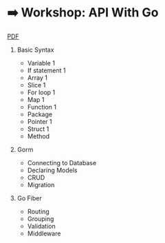 # :arrow_right: Workshop: API With Go

[PDF](https://github.com/anousoneFS/go-fiber-postgres-workshop/blob/basic-syntax/api%20with%20go.pdf)

1. Basic Syntax

    - Variable 1
    - If statement 1
    - Array 1
    - Slice 1
    - For loop 1
    - Map 1
    - Function 1
    - Package
    - Pointer 1
    - Struct 1
    - Method

2. Gorm

    - Connecting to Database
    - Declaring Models
    - CRUD
    - Migration

3. Go Fiber

    - Routing
    - Grouping
    - Validation
    - Middleware
